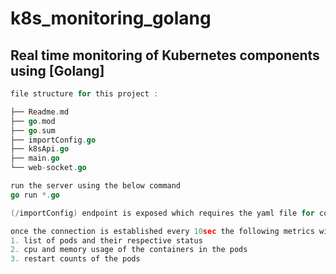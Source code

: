 # k8s_monitoring_golang

## Real time monitoring of Kubernetes components using [Golang]

```go
file structure for this project : 

├── Readme.md
├── go.mod
├── go.sum
├── importConfig.go
├── k8sApi.go
├── main.go
└── web-socket.go

run the server using the below command
go run *.go

(/importConfig) endpoint is exposed which requires the yaml file for connecting to kubernestes cluster

once the connection is established every 10sec the following metrics will be provided:
1. list of pods and their respective status
2. cpu and memory usage of the containers in the pods
3. restart counts of the pods

```